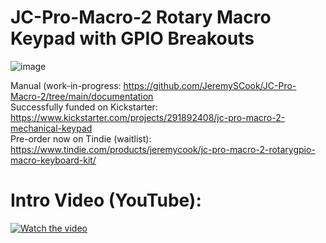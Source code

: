 # JC-Pro-Macro-2 Rotary Macro Keypad with GPIO Breakouts

![image](https://github.com/JeremySCook/JC-Pro-Macro-2/blob/main/documentation/images/JCPM2.jpg)

Manual (work-in-progress: https://github.com/JeremySCook/JC-Pro-Macro-2/tree/main/documentation  
Successfully funded on Kickstarter: https://www.kickstarter.com/projects/291892408/jc-pro-macro-2-mechanical-keypad  
Pre-order now on Tindie (waitlist): https://www.tindie.com/products/jeremycook/jc-pro-macro-2-rotarygpio-macro-keyboard-kit/

# Intro Video (YouTube):

[![Watch the video](https://github.com/JeremySCook/JC-Pro-Macro-2/blob/main/documentation/images/thumbnail1.jpg)](https://www.youtube.com/watch?v=Pz0toa3XK4c)

